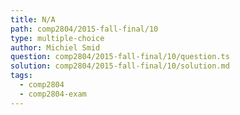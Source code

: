 ```yaml
---
title: N/A
path: comp2804/2015-fall-final/10
type: multiple-choice
author: Michiel Smid
question: comp2804/2015-fall-final/10/question.ts
solution: comp2804/2015-fall-final/10/solution.md
tags:
  - comp2804
  - comp2804-exam
---
```


